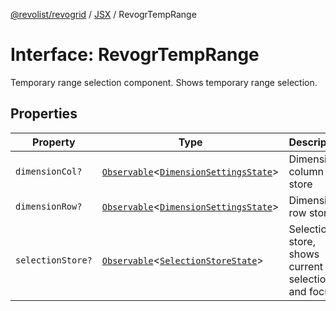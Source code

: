 [@revolist/revogrid](README.md) / [JSX](Namespace.JSX.md) / RevogrTempRange

# Interface: RevogrTempRange

Temporary range selection component. Shows temporary range selection.

## Properties

| Property | Type | Description | Defined in |
| ------ | ------ | ------ | ------ |
| `dimensionCol?` | [`Observable`](TypeAlias.Observable.md)\<[`DimensionSettingsState`](Interface.DimensionSettingsState.md)\> | Dimension column store | [src/components.d.ts:2078](https://github.com/revolist/revogrid/blob/39cfd614966a26ee6ce63b18984e6b24b2874cc5/src/components.d.ts#L2078) |
| `dimensionRow?` | [`Observable`](TypeAlias.Observable.md)\<[`DimensionSettingsState`](Interface.DimensionSettingsState.md)\> | Dimension row store | [src/components.d.ts:2082](https://github.com/revolist/revogrid/blob/39cfd614966a26ee6ce63b18984e6b24b2874cc5/src/components.d.ts#L2082) |
| `selectionStore?` | [`Observable`](TypeAlias.Observable.md)\<[`SelectionStoreState`](TypeAlias.SelectionStoreState.md)\> | Selection store, shows current selection and focus | [src/components.d.ts:2086](https://github.com/revolist/revogrid/blob/39cfd614966a26ee6ce63b18984e6b24b2874cc5/src/components.d.ts#L2086) |
